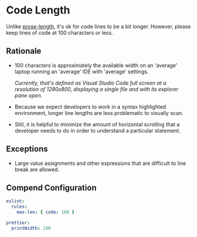 # Code Length

Unlike [prose-length](./prose-length.md), it's ok for code lines to be a bit
longer. However, please keep lines of code at 100 characters or less.

## Rationale

* 100 characters is approximately the available width on an 'average' laptop
  running an 'average' IDE with 'average' settings.

  _Currently, that's defined as Visual Studio Code full screen at a resolution
  of 1280x800, displaying a single file and with its explorer pane open._

* Because we expect developers to work in a syntax highlighted environment,
  longer line lengths are less problematic to visually scan.

* Still, it is helpful to minimize the amount of horizontal scrolling that a
  developer needs to do in order to understand a particular statement.

## Exceptions

* Large value assignments and other expressions that are difficult to line break
  are allowed.

## Compend Configuration

```yaml
eslint:
  rules:
    max-len: { code: 100 }

prettier:
  printWidth: 100
```
